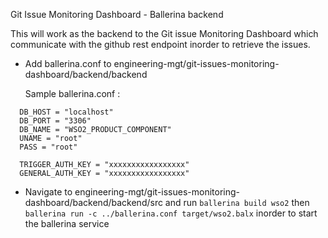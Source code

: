 Git Issue Monitoring Dashboard - Ballerina backend

This will work as the backend to the Git issue Monitoring Dashboard which communicate with the github rest endpoint inorder to retrieve the issues.

- Add ballerina.conf to engineering-mgt/git-issues-monitoring-dashboard/backend/backend 

  Sample ballerina.conf :
```
  DB_HOST = "localhost"
  DB_PORT = "3306"
  DB_NAME = "WSO2_PRODUCT_COMPONENT"
  UNAME = "root"
  PASS = "root"
  
  TRIGGER_AUTH_KEY = "xxxxxxxxxxxxxxxxx"
  GENERAL_AUTH_KEY = "xxxxxxxxxxxxxxxxx"
```

- Navigate to engineering-mgt/git-issues-monitoring-dashboard/backend/backend/src and run `ballerina build wso2` then `ballerina run -c ../ballerina.conf target/wso2.balx` inorder to start the ballerina service